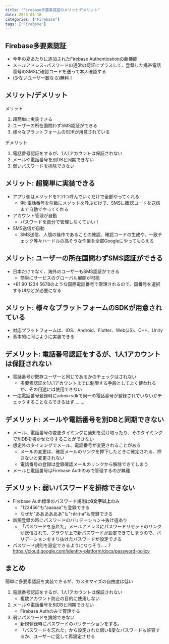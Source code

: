 ```yaml
---
title: "Firebase多要素認証のメリットデメリット"
date: 2023-01-16
categories: ["Firebase"]
tags: ["Firebase"]
---
```

## Firebase多要素認証

* 今年の夏あたりに追加されたFirebase Authenticationの新機能
* メールアドレス+パスワードの通常の認証にプラスして、登録した携帯電話番号のSMSに確認コードを送って本人確認する
* (少ないユーザー数なら)無料！

## メリット/デメリット

メリット
1. 超簡単に実装できる
2. ユーザーの所在国問わずSMS認証ができる
3. 様々なプラットフォームのSDKが用意されている

デメリット
1. 電話番号認証をするが、1人1アカウントは保証されない
2. メールや電話番号を別DBと同期できない
3. 弱いパスワードを排除できない

## メリット: 超簡単に実装できる

* アプリ側はメソッドを1つ1つ呼んでいくだけで全部やってくれる
  * 例: 電話番号を引数にメソッドを呼ぶだけで、SMSに確認コードを送信まで自動でやってくれる
* アカウント管理が自動
  * パスワードを自分で管理しなくていい！
* SMS送信が自動
  * SMS送信、人間の操作であることの確認、確認コードの生成や、一致チェック等々ハードルの高そうな作業を全部Googleにやってもらえる

## メリット: ユーザーの所在国問わずSMS認証ができる

* 日本だけでなく、海外のユーザーもSMS認証ができる
  * 簡単にサービスのグローバル展開が可能
* +81 90 1234 5678のような国際電話番号で管理されるので、国番号を選択するUIなどが必要になる

## メリット: 様々なプラットフォームのSDKが用意されている

* 対応プラットフォームは、iOS、Android、Flutter、Web(JS)、C++、Unity
* 基本的に同じように実装できる


## デメリット: 電話番号認証をするが、1人1アカウントは保証されない

* 電話番号が既存ユーザーと同じであるかのチェックはされない
  * 多要素認証を1人1アカウントまでに制限する手段としてよく使われるが、その用途には使用できない
* 一応電話番号登録時にadmin sdkで同一の電話番号が登録されていないかチェックすることならできるはず……。

## デメリット: メールや電話番号を別DBと同期できない

* メール、電話番号の変更タイミングに通知を受け取ったり、そのタイミングで別DBを書かせたりすることができない
* 想定外のタイミングでメール、電話番号が変更されることがある
  * メールの変更は、確認メールのリンクを押下したときに確定される、押さないと変更されない
  * 電話番号の登録は登録確認メールのリンクから解除できてしまう
* メールと電話番号はFirebase Authのみで管理するのが無難

## デメリット: 弱いパスワードを排除できない

* Firebase Auth標準のパスワード規則は**6文字以上**のみ
  * "123456"も"aaaaaa"も登録できる
  * なぜか"ああああああ"も"รหัสผ่าน"も登録できる
* 新規登録の時にパスワードのバリデーション→抜け道あり
  * 「パスワードを忘れた」メールアドレスにパスワードリセットのリンクが送信されて、ブラウザ上で新パスワードが設定できてしまうので、バリデーションをすり抜けたパスワードが設定できる
* パスワード規則を設定できるようになりそう……?
  https://cloud.google.com/identity-platform/docs/password-policy

## まとめ

簡単に多要素認証を実装できるが、カスタマイズの自由度は低い

1. 電話番号認証をするが、1人1アカウントは保証されない
   * 複数アカウント防止の目的に使用しない
2. メールや電話番号を別DBと同期できない
   * Firebase Authのみで管理する
3. 弱いパスワードを排除できない
   * 新規登録時にパスワードのバリデーションをする。
   * 「パスワードを忘れた」から設定された弱い&変なパスワードも許容するか、ユーザーに促して再設定させる